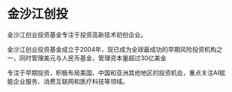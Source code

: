 # 

# 金沙江创投

金沙江创业投资基金专注于投资高新技术初创企业。

金沙江创业投资基金成立于2004年，现已成为全球最成功的早期风险投资机构之一，同时管理美元与人民币基金，管理资本量超过30亿美金

专注于早期投资，积极布局美国、中国和亚洲其他地区的投资机会，重点关注AI赋能企业服务、消费互联网和医疗科技等领域。

